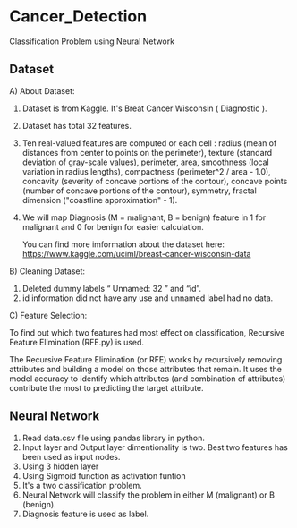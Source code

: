 # Cancer_Detection
Classification Problem using Neural Network

## Dataset

A) About Dataset:

1. Dataset is from Kaggle. It's Breat Cancer Wisconsin ( Diagnostic ).
2. Dataset has total 32 features. 
3. Ten real-valued features are computed or each cell : radius (mean of distances from center to points on the perimeter), texture (standard deviation of gray-scale values), perimeter, area, smoothness (local variation in radius lengths), compactness (perimeter^2 / area - 1.0), concavity (severity of concave portions of the contour), concave points (number of concave portions of the contour), symmetry, fractal dimension ("coastline approximation" - 1).
4. We will map Diagnosis (M = malignant, B = benign) feature in 1 for malignant and 0 for benign for easier calculation.

   You can find more imformation about the dataset here:
   https://www.kaggle.com/uciml/breast-cancer-wisconsin-data

B) Cleaning Dataset:

1. Deleted dummy labels “ Unnamed: 32 ” and “id”.
2. id information did not have any use and unnamed label had no data.

C) Feature Selection:

   To find out which two features had most effect on classification, Recursive Feature Elimination (RFE.py) is used.

   The Recursive Feature Elimination (or RFE) works by recursively removing attributes and building a model on those     attributes that remain. It uses the model accuracy to identify which attributes (and combination of attributes) contribute the most to predicting the target attribute.

## Neural Network

1. Read data.csv file using pandas library in python.
2. Input layer and Output layer dimentionality is two. Best two features has been used as input nodes.
3. Using 3 hidden layer
4. Using Sigmoid function as activation funtion
5. It's a two classification problem. 
6. Neural Network will classify the problem in either M (malignant) or B (benign).
7. Diagnosis feature is used as label.



